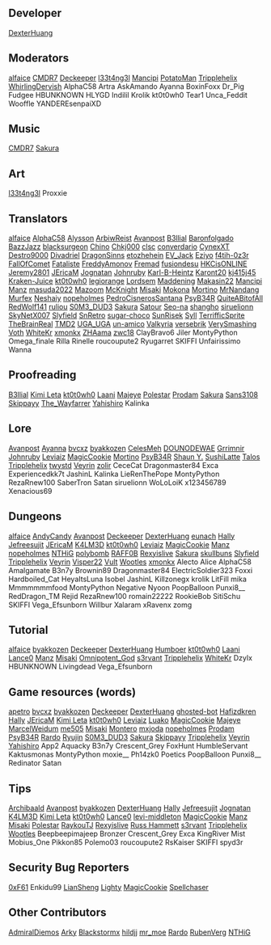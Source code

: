 ## Developer
[DexterHuang](https://github.com/DexterHuang)

## Moderators
[alfaice](https://github.com/alfaice)
[CMDR7](https://github.com/cmdr7)
[Deckeeper](https://github.com/deckeeper)
[l33t4ng3l](https://github.com/l33t4ng3l)
[Mancipi](https://github.com/Mancipi)
[PotatoMan](https://github.com/PotatoMan145)
[Tripplehelix](https://github.com/tripplehelix)
[WhirlingDervish](https://github.com/NickN5)
AlphaC58
Artra
AskAmando
Ayanna
BoxinFoxx
Dr_Pig
Fudgee
HBUNKNOWN
HLYGD
Indilil
Krolik
kt0t0wh0
Tear1
Unca_Feddit
Wooffle
YANDEREsenpaiXD

## Music
[CMDR7](https://github.com/cmdr7)
[Sakura](https://github.com/lux-sakura)

## Art
[l33t4ng3l](https://github.com/l33t4ng3l)
Proxxie

## Translators
[alfaice](https://github.com/alfaice)
[AlphaC58](https://github.com/AlphaC58)
[Alysson](https://github.com/alyssonmonteiro)
[ArbiwReist](https://github.com/Meawresion)
[Avanpost](https://github.com/Datarata)
[B3llial](https://github.com/B3lli4l)
[Baronfolgado](https://github.com/Baronfolgado)
[BazzJazz](https://github.com/BassJazz)
[blacksurgeon](https://github.com/blacksurgeon)
[Chino](https://github.com/Chino-wid)
[Chkj000](https://github.com/Chkj000)
[clsc](https://github.com/claaaaassic)
[converdario](https://github.com/converdario)
[CynexXT](https://github.com/CynexXT)
[Destro9000](https://github.com/Destro9000)
[Divadriel](https://github.com/Divadriel)
[DragonSinns](https://github.com/Xx-DragonSinns-xX)
[etozhehein](https://github.com/etozhehein)
[EV_Jack](https://github.com/EvJack)
[Eziyo](https://github.com/eziyoo)
[f4tih-0z3r](https://github.com/f4tih-0z3r)
[FallOfComet](https://github.com/FallOfComet)
[Fataliste](https://github.com/Nasaelo)
[FreddyAmonov](https://github.com/FreddyAmonov)
[Fremad](https://github.com/Fremadico)
[fusiondesu](https://github.com/fusion-desu)
[HKCisONLINE](https://github.com/hkcisonline)
[Jeremy2801](https://github.com/Jeremy2801)
[JEricaM](https://github.com/JEricaM)
[Jognatan](https://github.com/Jognatan)
[Johnruby](https://github.com/johnruby)
[Karl-B-Heintz](https://github.com/Karl-B-Heinz)
[Karont20](https://github.com/KarontDev)
[kj415j45](https://github.com/kj415j45)
[Kraken-Juice](https://github.com/Kraken-Juice)
[kt0t0wh0](https://github.com/kt0t0Sudd3n)
[legiorange](https://github.com/legiorange)
[Lordsem](https://github.com/Lordsem)
[Maddening](https://github.com/Wildlife4700)
[Makasin22](https://github.com/Makasin22)
[Mancipi](https://github.com/Mancipi)
[Manz](https://github.com/manztellen)
[masuda2022](https://github.com/masuda2022)
[Mazoom](https://github.com/mazoom81)
[McKnight](https://github.com/ReILIaX)
[Misaki](https://github.com/Misaki290)
[Mokona](https://github.com/Moko84)
[Mortino](https://github.com/mRuggi)
[MrNandang](https://github.com/mrnandang)
[Murfex](https://github.com/Murfex)
[Neshaiy](https://github.com/Neshaiy)
[nopeholmes](https://github.com/nopeholmes)
[PedroCisnerosSantana](https://github.com/PedroCisnerosSantana)
[PsyB34R](https://www.instagram.com/psybearr)
[QuiteABitofAll](https://github.com/QuiteaBitofAll)
[RedWolf141](https://github.com/RedWolf141)
[ruliou](https://github.com/ruliou)
[S0M3_DUD3](https://github.com/S0M3-DUD3)
[Sakura](https://github.com/lux-sakura)
[Satour](https://github.com/satour)
[Seo-na](https://github.com/Seo-na)
[shangho](https://github.com/5h4ngho)
[siruelionn](https://github.com/siruelionn)
[SkyNetX007](https://github.com/SkyNetX007)
[Slyfield](https://github.com/SlyfieldX)
[SnRetro](https://github.com/SnRetro)
[sugar-choco](https://github.com/sugar-choco)
[SunRisek](https://github.com/szymonagk)
[Syll](https://github.com/iburiedthesun)
[TerrifficSprite](https://github.com/petrokrechunyak)
[TheBrainReal](https://github.com/lucasknook)
[TMD2](https://github.com/TMD0)
[UGA_UGA](https://github.com/mdendena2000)
[un-amico](https://github.com/un-amico)
[Valkyria](https://github.com/Paugwvsk)
[versebrik](https://github.com/versebrik)
[VerySmashing](https://github.com/VerySmashing)
[Voth](https://github.com/Vothcito)
[WhiteKr](https://github.com/WhiteKr)
[xmonkx](https://github.com/xmonkx)
[ZHAama](https://github.com/ZHAama)
[zwc18](https://github.com/zwc18)
ClayBravo6
Jiler
MontyPython
Omega_finale
Rilla
Rinelle
roucoupute2
Ryugarret
SKIFFI
Unfairissimo
Wanna

## Proofreading
[B3llial](https://github.com/B3lli4l)
[Kimi Leta](https://github.com/kimileta)
[kt0t0wh0](https://github.com/kt0t0Sudd3n)
[Laani](https://github.com/Laani)
[Majeye](https://github.com/TeejayParker)
[Polestar](https://github.com/P0L3-5T4R)
[Prodam](https://github.com/Pr0dam)
[Sakura](https://github.com/lux-sakura)
[Sans3108](https://github.com/sans3108)
[Skippayy](https://github.com/skippayyyy)
[The_Wayfarrer](https://github.com/epixinvites)
[Yahishiro](https://github.com/Yahishiro)
Kalinka

## Lore
[Avanpost](https://github.com/Datarata)
[Ayanna](https://github.com/JustACloud)
[bvcxz](https://github.com/bvcxz-cybercode)
[byakkozen](https://github.com/byakkozen)
[CelesMeh](https://www.instagram.com/celesmeh)
[DOUNODEWAE](https://github.com/js147896325)
[Grrimnir](https://github.com/kevinguyer)
[Johnruby](https://github.com/johnruby)
[Leviaiz](https://github.com/rewlf2)
[MagicCookie](https://github.com/GooseGooseStop)
[Mortino](https://github.com/mRuggi)
[PsyB34R](https://www.instagram.com/psybearr)
[Shaun Y.](https://github.com/shaun-yap)
[SushiLatte](https://github.com/demaul)
[Talos](https://silvercrowstation.wordpress.com/)
[Tripplehelix](https://github.com/tripplehelix)
[twystd](https://github.com/twystd)
[Veyrin](https://github.com/darkrevelations)
[zolir](https://github.com/ZolirAsure)
CeceCat
Dragonmaster84
Exca
Experiencedkk7t
JashinL
Kalinka
LieRenThePope
MontyPython
RezaRnew100
SaberTron
Satan
siruelionn
WoLoLoiK
x123456789
Xenacious69

## Dungeons
[alfaice](https://github.com/alfaice)
[AndyCandy](https://github.com/andycandy-de)
[Avanpost](https://github.com/Datarata)
[Deckeeper](https://github.com/deckeeper)
[DexterHuang](https://github.com/DexterHuang)
[eunach](https://github.com/eunach)
[Hally](https://twitter.com/g_hally1996)
[Jefreesujit](https://github.com/Jefreesujit)
[JEricaM](https://github.com/JEricaM)
[K4LM3D](https://github.com/mksalada)
[kt0t0wh0](https://github.com/kt0t0Sudd3n)
[Leviaiz](https://github.com/rewlf2)
[MagicCookie](https://github.com/GooseGooseStop)
[Manz](https://github.com/manztellen)
[nopeholmes](https://github.com/nopeholmes)
[NTHiG](https://github.com/NTHGiT)
[polybomb](https://github.com/dotgerph)
[RAFF0B](https://github.com/RAFF0B)
[Rexyislive](https://github.com/Rexyislive)
[Sakura](https://github.com/lux-sakura)
[skullbuns](https://github.com/Skullbuns)
[Slyfield](https://github.com/SlyfieldX)
[Tripplehelix](https://github.com/tripplehelix)
[Veyrin](https://github.com/darkrevelations)
[Visper22](https://github.com/Visper22)
[Vult](https://github.com/Vult-source)
[Wootles](https://github.com/Wootles)
[xmonkx](https://github.com/xmonkx)
Alecto
Alice
AlphaC58
Amalgamate
B3n7y
Brownin89
Dragonmaster84
ElectricSoldier323
Foxxi
Hardboiled_Cat
HeyaItsLuna
Isobel
JashinL
Killzonegx
krolik
LitFill
mika
Mmmmmmmfood
MontyPython
Negative
Nyoon
PoopBalloon
Punxi8__
RedDragon_TM
Rejid
RezaRnew100
romain22222
RookieBob
SitiSchu
SKIFFI
Vega_Efsunborn
Willbur
Xalaram
xRavenx
zomg

## Tutorial
[alfaice](https://github.com/alfaice)
[byakkozen](https://github.com/byakkozen)
[Deckeeper](https://github.com/deckeeper)
[DexterHuang](https://github.com/DexterHuang)
[Humboer](https://github.com/stphnhng)
[kt0t0wh0](https://github.com/kt0t0Sudd3n)
[Laani](https://github.com/Laani)
[Lance0](https://github.com/Lance0-32)
[Manz](https://github.com/manztellen)
[Misaki](https://github.com/Misaki290)
[Omnipotent_God](https://github.com/Omnipotent-God)
[s3rvant](https://github.com/s3rvant)
[Tripplehelix](https://github.com/tripplehelix)
[WhiteKr](https://github.com/WhiteKr)
Dzylx
HBUNKNOWN
Livingdead
Vega_Efsunborn

## Game resources (words)
[apetro](https://github.com/apetro)
[bvcxz](https://github.com/bvcxz-cybercode)
[byakkozen](https://github.com/byakkozen)
[Deckeeper](https://github.com/deckeeper)
[DexterHuang](https://github.com/DexterHuang)
[ghosted-bot](https://github.com/ghosted-bot)
[Hafizdkren](https://github.com/hafizdkren)
[Hally](https://twitter.com/g_hally1996)
[JEricaM](https://github.com/JEricaM)
[Kimi Leta](https://github.com/kimileta)
[kt0t0wh0](https://github.com/kt0t0Sudd3n)
[Leviaiz](https://github.com/rewlf2)
[Luako](https://github.com/luako)
[MagicCookie](https://github.com/GooseGooseStop)
[Majeye](https://github.com/TeejayParker)
[MarcelWeidum](https://github.com/MarcelWeidum)
[me505](https://github.com/me505)
[Misaki](https://github.com/Misaki290)
[Montero](https://github.com/CCOLucille2)
[mxjoda](https://twitter.com/mxjoda)
[nopeholmes](https://github.com/nopeholmes)
[Prodam](https://github.com/Pr0dam)
[PsyB34R](https://www.instagram.com/psybearr)
[Rardo](https://github.com/R4RD0)
[Ryujin](https://github.com/Ryujin-cybercode)
[S0M3_DUD3](https://github.com/S0M3-DUD3)
[Sakura](https://github.com/lux-sakura)
[Skippayy](https://github.com/skippayyyy)
[Tripplehelix](https://github.com/tripplehelix)
[Veyrin](https://github.com/darkrevelations)
[Yahishiro](https://github.com/Yahishiro)
App2
Aquacky
B3n7y
Crescent_Grey
FoxHunt
HumbleServant
Kaktusmonas
MontyPython
moxie__
Ph14zk0
Poetics
PoopBalloon
Punxi8__
Redinator
Satan

## Tips
[Archibaald](https://github.com/Archibaald-dev)
[Avanpost](https://github.com/Datarata)
[byakkozen](https://github.com/byakkozen)
[DexterHuang](https://github.com/DexterHuang)
[Hally](https://twitter.com/g_hally1996)
[Jefreesujit](https://github.com/Jefreesujit)
[Jognatan](https://github.com/Jognatan)
[K4LM3D](https://github.com/mksalada)
[Kimi Leta](https://github.com/kimileta)
[kt0t0wh0](https://github.com/kt0t0Sudd3n)
[Lance0](https://github.com/Lance0-32)
[levi-middleton](https://github.com/levi-middleton)
[MagicCookie](https://github.com/GooseGooseStop)
[Manz](https://github.com/manztellen)
[Misaki](https://github.com/Misaki290)
[Polestar](https://github.com/P0L3-5T4R)
[RaykouTJ](https://github.com/HoneySyrup)
[Rexyislive](https://github.com/Rexyislive)
[Russ Hammett](https://github.com/Kritner)
[s3rvant](https://github.com/s3rvant)
[Tripplehelix](https://github.com/tripplehelix)
[Wootles](https://github.com/Wootles)
Beepbeepimajeep
Bronzer
Crescent_Grey
Exca
KingRiver
Mist
Mobius_One
Pikkon85
Polemo03
roucoupute2
RsKaiser
SKIFFI
spyd3r

## Security Bug Reporters
[0xF61](https://github.com/0xF61)
Enkidu99
[LianSheng](https://github.com/LianSheng197)
[Lighty](https://github.com/Lightyin4k)
[MagicCookie](https://github.com/GooseGooseStop)
[Spellchaser](https://github.com/Spellchaser)

## Other Contributors
[AdmiralDiemos](https://github.com/danofsatx)
[Arky](https://www.instagram.com/andreiarky)
[Blackstormx](https://github.com/blackstormx)
[hildjj](https://github.com/hildjj)
[mr_moe](https://github.com/donburks)
[Rardo](https://github.com/R4RD0)
[RubenVerg](https://github.com/rubenverg)
[NTHiG](https://github.com/NTHGiT)
